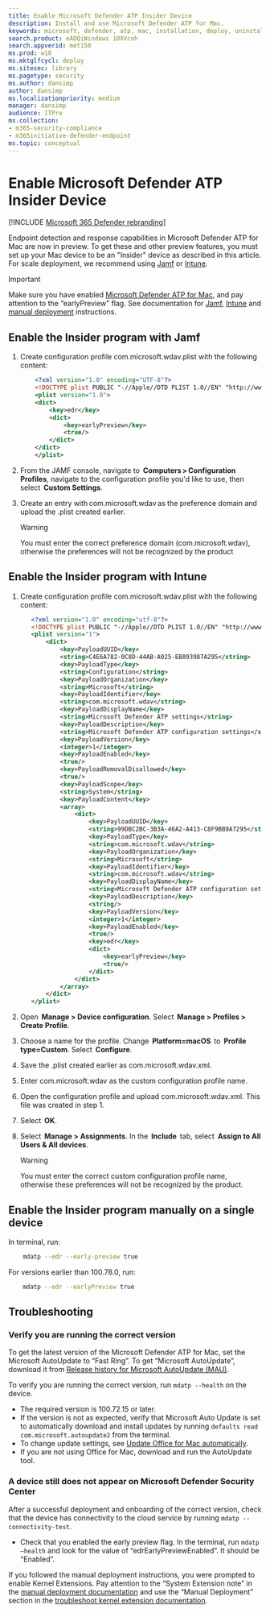 ```yaml
---
title: Enable Microsoft Defender ATP Insider Device
description: Install and use Microsoft Defender ATP for Mac.
keywords: microsoft, defender, atp, mac, installation, deploy, uninstallation, intune, jamf, macos, catalina, mojave, high sierra
search.product: eADQiWindows 10XVcnh
search.appverid: met150
ms.prod: w10
ms.mktglfcycl: deploy
ms.sitesec: library
ms.pagetype: security
ms.author: dansimp
author: dansimp
ms.localizationpriority: medium
manager: dansimp
audience: ITPro
ms.collection: 
- m365-security-compliance 
- m365initiative-defender-endpoint 
ms.topic: conceptual
---
```


# Enable Microsoft Defender ATP Insider Device

[!INCLUDE [Microsoft 365 Defender rebranding](../../includes/microsoft-defender.md)]


Endpoint detection and response capabilities in Microsoft Defender ATP for Mac are now in preview. To get these and other preview features, you must set up your Mac device to be an "Insider" device as described in this article. For scale deployment, we recommend using [Jamf](#enable-the-insider-program-with-jamf) or [Intune](#enable-the-insider-program-with-intune).

>[!IMPORTANT]
>Make sure you have enabled [Microsoft Defender ATP for Mac](microsoft-defender-atp-mac.md#how-to-install-microsoft-defender-atp-for-mac), and pay attention to the “earlyPreview” flag. See documentation for [Jamf](mac-install-with-jamf.md), [Intune](mac-install-with-intune.md) and [manual deployment](mac-install-manually.md) instructions.

## Enable the Insider program with Jamf

1. Create configuration profile com.microsoft.wdav.plist with the following content:

   ```XML
       <?xml version="1.0" encoding="UTF-8"?>
       <!DOCTYPE plist PUBLIC "-//Apple//DTD PLIST 1.0//EN" "http://www.apple.com/DTDs/PropertyList-1.0.dtd">
       <plist version="1.0">
       <dict>
           <key>edr</key>
           <dict>
               <key>earlyPreview</key>
               <true/>
           </dict>
       </dict>
       </plist>
   ```

1. From the JAMF console, navigate to  **Computers > Configuration Profiles**, navigate to the configuration profile you'd like to use, then select  **Custom Settings**.

1. Create an entry with com.microsoft.wdav as the preference domain and upload the .plist created earlier.

   > [!WARNING]
   > You must enter the correct preference domain (com.microsoft.wdav), otherwise the preferences will not be recognized by the product

## Enable the Insider program with Intune

1. Create configuration profile com.microsoft.wdav.plist with the following content:

    ```XML
       <?xml version="1.0" encoding="utf-8"?>
       <!DOCTYPE plist PUBLIC "-//Apple//DTD PLIST 1.0//EN" "http://www.apple.com/DTDs/PropertyList-1.0.dtd">
       <plist version="1">
           <dict>
               <key>PayloadUUID</key>
               <string>C4E6A782-0C8D-44AB-A025-EB893987A295</string>
               <key>PayloadType</key>
               <string>Configuration</string>
               <key>PayloadOrganization</key>
               <string>Microsoft</string>
               <key>PayloadIdentifier</key>
               <string>com.microsoft.wdav</string>
               <key>PayloadDisplayName</key>
               <string>Microsoft Defender ATP settings</string>
               <key>PayloadDescription</key>
               <string>Microsoft Defender ATP configuration settings</string>
               <key>PayloadVersion</key>
               <integer>1</integer>
               <key>PayloadEnabled</key>
               <true/>
               <key>PayloadRemovalDisallowed</key>
               <true/>
               <key>PayloadScope</key>
               <string>System</string>
               <key>PayloadContent</key>
               <array>
                   <dict>
                       <key>PayloadUUID</key>
                       <string>99DBC2BC-3B3A-46A2-A413-C8F9BB9A7295</string>
                       <key>PayloadType</key>
                       <string>com.microsoft.wdav</string>
                       <key>PayloadOrganization</key>
                       <string>Microsoft</string>
                       <key>PayloadIdentifier</key>
                       <string>com.microsoft.wdav</string>
                       <key>PayloadDisplayName</key>
                       <string>Microsoft Defender ATP configuration settings</string>
                       <key>PayloadDescription</key>
                       <string/>
                       <key>PayloadVersion</key>
                       <integer>1</integer>
                       <key>PayloadEnabled</key>
                       <true/>
                       <key>edr</key>
                       <dict>
                           <key>earlyPreview</key>
                           <true/>
                       </dict>
                   </dict>
               </array>
           </dict>
       </plist>
   ```

1. Open  **Manage > Device configuration**. Select  **Manage > Profiles > Create Profile**.

1. Choose a name for the profile. Change  **Platform=macOS**  to  **Profile type=Custom**. Select  **Configure**.

1. Save the .plist created earlier as com.microsoft.wdav.xml.

1. Enter com.microsoft.wdav as the custom configuration profile name.

1. Open the configuration profile and upload com.microsoft.wdav.xml. This file was created in step 1.

1. Select  **OK**.

1. Select  **Manage > Assignments**. In the  **Include**  tab, select  **Assign to All Users & All devices**.

   > [!WARNING]
   > You must enter the correct custom configuration profile name, otherwise these preferences will not be recognized by the product.

## Enable the Insider program manually on a single device

In terminal, run:

```bash
    mdatp --edr --early-preview true
```

For versions earlier than 100.78.0, run:

```bash
    mdatp --edr --earlyPreview true
```

## Troubleshooting

### Verify you are running the correct version

To get the latest version of the Microsoft Defender ATP for Mac, set the Microsoft AutoUpdate to “Fast Ring”. To get “Microsoft AutoUpdate”, download it from [Release history for Microsoft AutoUpdate (MAU)](https://docs.microsoft.com/officeupdates/release-history-microsoft-autoupdate).

To verify you are running the correct version, run `mdatp --health` on the device.

* The required version is 100.72.15 or later.
* If the version is not as expected, verify that Microsoft Auto Update is set to automatically download and install updates by running `defaults read com.microsoft.autoupdate2` from the terminal.
* To change update settings, see [Update Office for Mac automatically](https://support.office.com/article/update-office-for-mac-automatically-bfd1e497-c24d-4754-92ab-910a4074d7c1).
* If you are not using Office for Mac, download and run the AutoUpdate tool.

### A device still does not appear on Microsoft Defender Security Center

After a successful deployment and onboarding of the correct version, check that the device has connectivity to the cloud service by running `mdatp --connectivity-test`.

* Check that you enabled the early preview flag. In the terminal, run `mdatp –health` and look for the value of “edrEarlyPreviewEnabled”. It should be “Enabled”.

If you followed the manual deployment instructions, you were prompted to enable Kernel Extensions. Pay attention to the “System Extension note” in the [manual deployment documentation](mac-install-manually.md#application-installation-macos-1015-and-older-versions) and use the “Manual Deployment” section in the [troubleshoot kernel extension documentation](mac-support-kext.md#manual-deployment).
